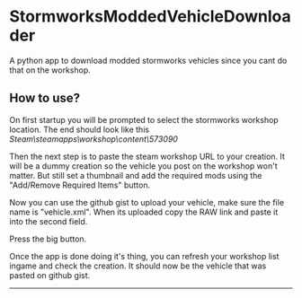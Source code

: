 # StormworksModdedVehicleDownloader
A python app to download modded stormworks vehicles since you cant do that on the workshop.

## How to use?

On first startup you will be prompted to select the stormworks workshop location.
The end should look like this *Steam\steamapps\workshop\content\573090*

Then the next step is to paste the steam workshop URL to your creation. It will be a dummy creation so the vehicle you post on the workshop won't matter. But still set a thumbnail and add the required mods using the "Add/Remove Required Items" button.

Now you can use the github gist to upload your vehicle, make sure the file name is "vehicle.xml".
When its uploaded copy the RAW link and paste it into the second field.

Press the big button.

Once the app is done doing it's thing, you can refresh your workshop list ingame and check the creation. It should now be the vehicle that was pasted on github gist.
__________________________________________________________________________________



